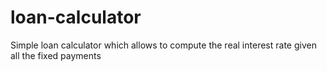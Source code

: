 # loan-calculator
Simple loan calculator which allows to compute the real interest rate given all the fixed payments
